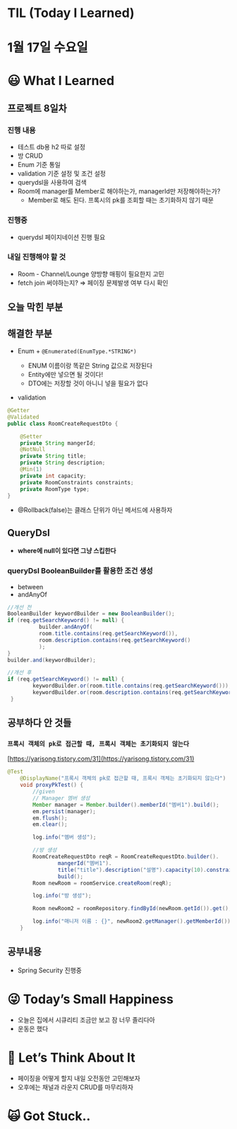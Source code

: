 # TIL (Today I Learned)

# 1월 17일 수요일

# 😃 What I Learned

## 프로젝트 8일차

### 진행 내용

- 테스트 db용 h2 따로 설정
- 방 CRUD
- Enum 기준 통일
- validation 기준 설정 및 조건 설정
- querydsl을 사용하여 검색
- Room에 manager를 Member로 해야하는가, managerId만 저장해야하는가?
    - Member로 해도 된다. 프록시의 pk를 조회할 때는 초기화하지 않기 때문

### 진행중

- querydsl 페이지네이션 진행 필요

### 내일 진행해야 할 것

- Room - Channel/Lounge 양방향 매핑이 필요한지 고민
- fetch join 써야하는지? ⇒ 페이징 문제발생 여부 다시 확인

## 오늘 막힌 부분

## 해결한 부분

- Enum + `@Enumerated(EnumType.*STRING*)`
    - ENUM 이름이랑 똑같은 String 값으로 저장된다
    - Entity에만 넣으면 될 것이다!
    - DTO에는 저장할 것이 아니니 넣을 필요가 없다

- validation

```java
@Getter
@Validated
public class RoomCreateRequestDto {

    @Setter
    private String mangerId;
    @NotNull
    private String title;
    private String description;
    @Min(1)
    private int capacity;
    private RoomConstraints constraints;
    private RoomType type;
}
```

- @Rollback(false)는 클래스 단위가 아닌 메서드에 사용하자

## QueryDsl

- **where에 null이 있다면 그냥 스킵한다**

### **queryDsl BooleanBuilder를 활용한 조건 생성**

- between
- andAnyOf

```java
//개선 전
BooleanBuilder keywordBuilder = new BooleanBuilder();
if (req.getSearchKeyword() != null) {
          builder.andAnyOf(
          room.title.contains(req.getSearchKeyword()),
          room.description.contains(req.getSearchKeyword()
		  );
}
builder.and(keywordBuilder);
```

```java
//개선 후
if (req.getSearchKeyword() != null) {
        keywordBuilder.or(room.title.contains(req.getSearchKeyword()));
        keywordBuilder.or(room.description.contains(req.getSearchKeyword()));
 }
```

## 공부하다 안 것들

### `프록시 객체의 pk로 접근할 때, 프록시 객체는 초기화되지 않는다`

[https://yarisong.tistory.com/31](https://yarisong.tistory.com/31)

```java
@Test
    @DisplayName("프록시 객체의 pk로 접근할 때, 프록시 객체는 초기화되지 않는다")
    void proxyPkTest() {
        //given
        // Manager 멤버 생성
        Member manager = Member.builder().memberId("멤버1").build();
        em.persist(manager);
        em.flush();
        em.clear();

        log.info("멤버 생성");

        //방 생성
        RoomCreateRequestDto reqR = RoomCreateRequestDto.builder().
                mangerId("멤버1").
                title("title").description("설명").capacity(10).constraints(RoomConstraints.FREE).type(RoomType.PERMANENT).
                build();
        Room newRoom = roomService.createRoom(reqR);

        log.info("방 생성");

        Room newRoom2 = roomRepository.findById(newRoom.getId()).get();

        log.info("매니저 이름 : {}", newRoom2.getManager().getMemberId());
    }
```

## 공부내용

- Spring Security 진행중

# 😜 Today’s Small Happiness

- 오늘은 집에서 시큐리티 조금만 보고 잠 너무 졸리다아
- 운동은 했다

# 🧐 Let’s Think About It

- 페이징을 어떻게 할지 내일 오전동안 고민해보자
- 오후에는 채널과 라운지 CRUD를 마무리하자

# 🙀 Got Stuck..